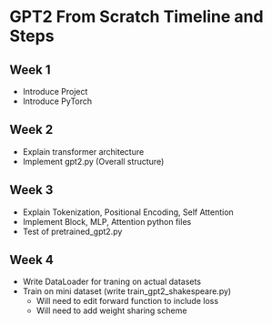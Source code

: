 # GPT2 From Scratch Timeline and Steps

## Week 1
- Introduce Project
- Introduce PyTorch

## Week 2
- Explain transformer architecture
- Implement gpt2.py (Overall structure)

## Week 3
- Explain Tokenization, Positional Encoding, Self Attention
- Implement Block, MLP, Attention python files
- Test of pretrained_gpt2.py

## Week 4
- Write DataLoader for traning on actual datasets
- Train on mini dataset (write train_gpt2_shakespeare.py)
    - Will need to edit forward function to include loss
    - Will need to add weight sharing scheme

